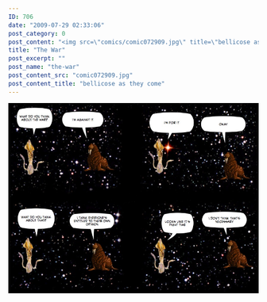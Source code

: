 ```yaml
---
ID: 706
date: "2009-07-29 02:33:06"
post_category: 0
post_content: "<img src=\"comics/comic072909.jpg\" title=\"bellicose as they come\" />"
title: "The War"
post_excerpt: ""
post_name: "the-war"
post_content_src: "comic072909.jpg"
post_content_title: "bellicose as they come"
---
```



[![bellicose as they come](/comics-hi-res/comic072909.jpg)](/comics-hi-res/comic072909.jpg "bellicose as they come")
